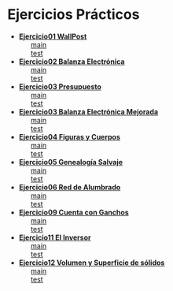 <h1 id="ejP">Ejercicios Prácticos</h1>

<ul>
    <li>
        <strong><a href="/Practica/oo1-2022-main/practica/ejercicio1-wallpost">Ejercicio01 WallPost</a></strong>
        <ul>
            <a href="/Practica/oo1-2022-main/practica/ejercicio1-wallpost/src/main/java/ar/edu/unlp/oo1/ejercicio1">main</a>
            <br>
            <a href="/Practica/oo1-2022-main/practica/ejercicio1-wallpost/src/test/java/ar/edu/unlp/oo1/ejercicio1">test</a>
        </ul>
    </li>
    <li>
        <strong><a href="/Practica/oo1-2022-main/practica/ejercicio02_BalanzaElectronica">Ejercicio02 Balanza Electrónica</a></strong>
        <ul>
            <a href="/Practica/oo1-2022-main/practica/ejercicio02_BalanzaElectronica/src/main/java/ar/edu/unlp/info/oo1/">main</a>
            <br>
            <a href="/Practica/oo1-2022-main/practica/ejercicio02_BalanzaElectronica/src/test/java/ar/edu/unlp/info/oo1/">test</a>
        </ul>
    </li>
    <li>
        <strong><a href="/Practica/oo1-2022-main/practica/ejercicio03_Presupuestos">Ejercicio03 Presupuesto</a></strong>
        <ul>
            <a href="/Practica/oo1-2022-main/practica/ejercicio03_Presupuestos/src/main/java/ar/edu/info/oo1/ej3_presupuestos/">main</a>
            <br>
            <a href="/Practica/oo1-2022-main/practica/ejercicio03_Presupuestos/src/test/java/ar/edu/info/oo1/ej3_presupuestos/">test</a>
        </ul>
    </li>
    <li>
        <strong><a href="/Practica/oo1-2022-main/practica/ejercicio03_BalanzaElectronicaMejorada">Ejercicio03 Balanza Electrónica Mejorada</a></strong>
        <ul>
            <a href="/Practica/oo1-2022-main/practica/ejercicio03_BalanzaElectronicaMejorada/src/main/java/ar/edu/unlp/info/oo1/">main</a>
            <br>
            <a href="/Practica/oo1-2022-main/practica/ejercicio03_BalanzaElectronicaMejorada/src/test/java/ar/edu/unlp/info/oo1/">test</a>
        </ul>
    </li>
    <li>
        <strong><a href="/Practica/oo1-2022-main/practica/ejercicio04_ FigurasYCuerpos">Ejercicio04 Figuras y Cuerpos</a></strong>
        <ul>
            <a href="/Practica/oo1-2022-main/practica/ejercicio04_ FigurasYCuerpos/src/main/java/ar/edu/info/oo1/ej4_figuras/">main</a>
            <br>
            <a href="/Practica/oo1-2022-main/practica/ejercicio04_ FigurasYCuerpos/src/test/java/ar/edu/info/oo1/ej4_figuras/">test</a>
        </ul>
    </li>
    <li>
        <strong><a href="/Practica/oo1-2022-main/practica/ejercicio05_GenealogiaSalvaje">Ejercicio05 Genealogía Salvaje</a></strong>
        <ul>
            <a href="/Practica/oo1-2022-main/practica/ejercicio05_GenealogiaSalvaje/src/main/java/ar/edu/unlp/info/oo1/ejercicio5/">main</a>
            <br>
            <a href="/Practica/oo1-2022-main/practica/ejercicio05_GenealogiaSalvaje/src/test/java/ar/edu/unlp/info/oo1/ejercicio5/">test</a>
        </ul>
    </li>
    <li>
        <strong><a href="/Practica/oo1-2022-main/practica/ejercicio06_RedDeAlumbrado">Ejercicio06 Red de Alumbrado</a></strong>
        <ul>
            <a href="/Practica/oo1-2022-main/practica/ejercicio06_RedDeAlumbrado/src/main/java/ar/edu/unlp/info/oo1/ej06_redDeAlumbrado">main</a>
            <br>
            <a href="/Practica/oo1-2022-main/practica/ejercicio06_RedDeAlumbrado/src/test/java/ar/edu/unlp/info/oo1/ej06_redDeAlumbrado">test</a>
        </ul>
    </li>
    <li>
        <strong><a href="/Practica/oo1-2022-main/practica/ejercicio09_CuentaConGanchos/">Ejercicio09 Cuenta con Ganchos</a></strong>
        <ul>
            <a href="/Practica/oo1-2022-main/practica/ejercicio09_CuentaConGanchos/src/main/java/ar/edu/unlp/info/oo1/ej09_CuentaConGanchos">main</a>
            <br>
            <a href="/Practica/oo1-2022-main/practica/ejercicio09_CuentaConGanchos/src/test/java/ar/edu/unlp/info/oo1/ej09_CuentaConGanchos">test</a>
        </ul>
    </li>
    <li>
        <strong><a href="/Practica/oo1-2022-main/practica/ejercicio11_ElInversor">Ejercicio11 El Inversor</a></strong>
        <ul>
            <a href="/Practica/oo1-2022-main/practica/ejercicio11_ElInversor/src/main/java/ar/edu/unlp/info/oo1/ej11_ElInversor">main</a>
            <br>
            <a href="/Practica/oo1-2022-main/practica/ejercicio11_ElInversor/src/test/java/ar/edu/unlp/info/oo1/ej11_ElInversor">test</a>
        </ul>
    </li>
    <li>
        <strong><a href="/Practica/oo1-2022-main/practica/ejercicio12_VolumenYSuperficieDeSolidos">Ejercicio12 Volumen y Superficie de sólidos</a></strong>
        <ul>
            <a href="/Practica/oo1-2022-main/practica/ejercicio12_VolumenYSuperficieDeSolidos/src/main/java/ar/edu/unlp/info/oo1/ej12_VolYSupeDeSolidos">main</a>
            <br>
            <a href="/Practica/oo1-2022-main/practica/ejercicio12_VolumenYSuperficieDeSolidos/src/main/java/ar/edu/unlp/info/oo1/ej12_VolYSupeDeSolidos">test</a>
        </ul>
    </li>

</ul>
